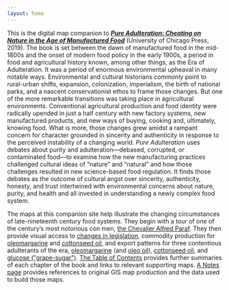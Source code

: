 ```yaml
---
layout: home
---
```


This is the digital map companion to [**_Pure Adulteration: Cheating on Nature in the Age of Manufactured Food_**][book_url] (University of Chicago Press, 2019).
The book is set between the dawn of manufactured food in the mid-1800s and
the onset of modern food policy in the early 1900s, a period in food and
agricultural history known, among other things, as the Era of Adulteration.
It was a period of enormous environmental upheaval in many notable ways.
Environmental and cultural historians commonly point to rural-urban shifts,
expansion, colonization, imperialism, the birth of national parks, and a
nascent conservationist ethos to frame those changes. But one of the more
remarkable transitions was taking place in agricultural environments.
Conventional agricultural production and food identity were radically upended
in just a half century with new factory systems, new manufactured products,
and new ways of buying, cooking and, ultimately, knowing food. What is more,
those changes grew amidst a rampant concern for character grounded in sincerity
and authenticity in response to the perceived instability of a changing world.
_Pure Adulteration_ uses debates about purity and adulteration—debased, corrupted,
or contaminated food—to examine how the new manufacturing practices challenged
cultural ideas of “nature” and “natural” and how those challenges resulted in
new science-based food regulation. It finds those debates as the outcome of
cultural angst over sincerity, authenticity, honesty, and trust intertwined
with environmental concerns about nature, purity, and health and all invested
in understanding a newly complex food system.

The maps at this companion site help illustrate the changing circumstances
of late-nineteenth century food systems. They begin with a tour of one of the
century’s most notorious con men, [the Chevalier Alfred Paraf](/maps/paraf).
They then provide visual access to [changes in legislation](/maps/margarine-legislation),
commodity production for [oleomargarine](/maps/margarine-production) and
[cottonseed oil](/maps/cottonseed-production), and export patterns for three
contentious adulterants of the era, [oleomargarine](/maps/margarine-exports)
(and [oleo oil](/maps/oil-exports)), [cottonseed oil](/maps/cottonseed-exports),
and [glucose ("grape-sugar")](/maps/glucose-exports). [The Table of Contents](/chapters)
provides further summaries of each chapter of the book and links to
relevant supporting maps. [A Notes page](/notes) provides references to
original GIS map production and the data used to build those maps.

[book_url]: https://www.press.uchicago.edu/ucp/books/book/chicago/P/bo24045005.html
